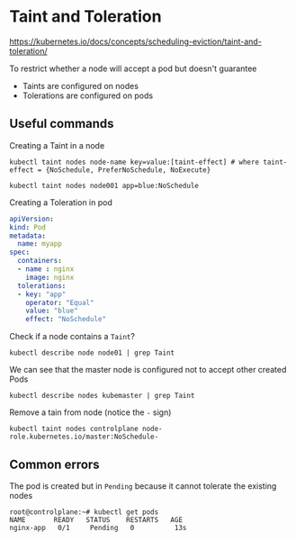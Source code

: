 # Taint and Toleration
https://kubernetes.io/docs/concepts/scheduling-eviction/taint-and-toleration/

To restrict whether a node will accept a pod but doesn't guarantee
- Taints are configured on nodes
- Tolerations are configured on pods

## Useful commands
Creating a Taint in a node
```
kubectl taint nodes node-name key=value:[taint-effect] # where taint-effect = {NoSchedule, PreferNoSchedule, NoExecute}

kubectl taint nodes node001 app=blue:NoSchedule 
```
Creating a Toleration in pod
```yaml
apiVersion:
kind: Pod
metadata:
  name: myapp
spec:
  containers:
  - name : nginx
    image: nginx
  tolerations:
  - key: "app"
    operator: "Equal"
    value: "blue"
    effect: "NoSchedule"
```
Check if a node contains a `Taint`?
```
kubectl describe node node01 | grep Taint
```
We can see that the master node is configured not to accept other created Pods
```
kubectl describe nodes kubemaster | grep Taint
```
Remove a tain from node (notice the `-` sign)
```
kubectl taint nodes controlplane node-role.kubernetes.io/master:NoSchedule-
```

## Common errors
The pod is created but in `Pending` because it cannot tolerate the existing nodes
```
root@controlplane:~# kubectl get pods
NAME       READY   STATUS    RESTARTS   AGE
nginx-app   0/1     Pending   0          13s
```